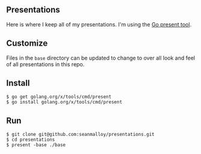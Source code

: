 ## Presentations
Here is where I keep all of my presentations. I'm using
the [Go present tool](https://godoc.org/golang.org/x/tools/present).

## Customize
Files in the `base` directory can be updated to change to over all look
and feel of all presentations in this repo.

## Install
```
$ go get golang.org/x/tools/cmd/present
$ go install golang.org/x/tools/cmd/present
```
## Run
```
$ git clone git@github.com:seanmalloy/presentations.git
$ cd presentations
$ present -base ./base
```
